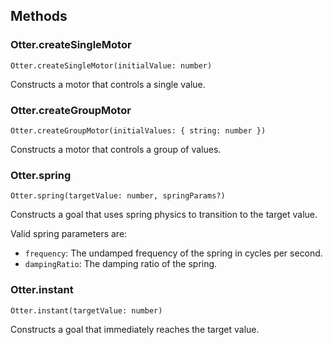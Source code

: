 ## Methods

### Otter.createSingleMotor
```
Otter.createSingleMotor(initialValue: number)
```

Constructs a motor that controls a single value.

### Otter.createGroupMotor
```
Otter.createGroupMotor(initialValues: { string: number })
```

Constructs a motor that controls a group of values.

### Otter.spring
```
Otter.spring(targetValue: number, springParams?)
```

Constructs a goal that uses spring physics to transition to the target value.

Valid spring parameters are:

* `frequency`: The undamped frequency of the spring in cycles per second.
* `dampingRatio`: The damping ratio of the spring.

### Otter.instant
```
Otter.instant(targetValue: number)
```

Constructs a goal that immediately reaches the target value.
